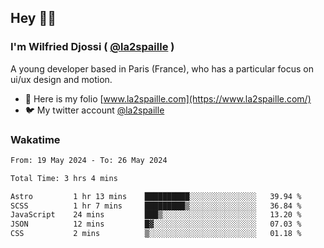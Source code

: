 ## Hey 👋🏾
### I'm Wilfried Djossi ( <a href="https://twitter.com/la2spaille/" target="_blank">@la2spaille</a> )
A young developer based in Paris (France), who has a particular focus on ui/ux design and motion.

- 🎨 Here is my folio [www.la2spaille.com](https://www.la2spaille.com/)
- 🐦 My twitter account [@la2spaille](https://twitter.com/la2spaille/)

### Wakatime
<!--START_SECTION:waka-->

```txt
From: 19 May 2024 - To: 26 May 2024

Total Time: 3 hrs 4 mins

Astro         1 hr 13 mins    ██████████░░░░░░░░░░░░░░░   39.94 %
SCSS          1 hr 7 mins     █████████▒░░░░░░░░░░░░░░░   36.84 %
JavaScript    24 mins         ███▒░░░░░░░░░░░░░░░░░░░░░   13.20 %
JSON          12 mins         █▓░░░░░░░░░░░░░░░░░░░░░░░   07.03 %
CSS           2 mins          ▒░░░░░░░░░░░░░░░░░░░░░░░░   01.18 %
```

<!--END_SECTION:waka-->
<!--
**la2spaille/la2spaille** is a ✨ _special_ ✨ repository because its `README.md` (this file) appears on your GitHub profile.

Here are some ideas to get you started:

- 🔭 I’m currently working on ...
- 🌱 I’m currently learning ...
- 👯 I’m looking to collaborate on ...
- 🤔 I’m looking for help with ...
- 💬 Ask me about ...
- 📫 How to reach me: ...
- 😄 Pronouns: ...
- ⚡ Fun fact: ...
-->
